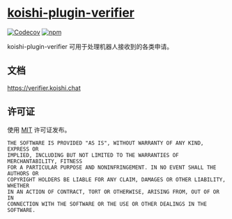 # [koishi-plugin-verifier](https://verifier.koishi.chat)

[![Codecov](https://img.shields.io/codecov/c/verifier/koishijs/koishi-plugin-verifier?style=flat-square)](https://codecov.io/gh/koishijs/koishi-plugin-verifier)
[![npm](https://img.shields.io/npm/v/koishi-plugin-verifier?style=flat-square)](https://www.npmjs.com/package/koishi-plugin-verifier)

koishi-plugin-verifier 可用于处理机器人接收到的各类申请。

## 文档

<https://verifier.koishi.chat>

## 许可证

使用 [MIT](./LICENSE) 许可证发布。

```
THE SOFTWARE IS PROVIDED "AS IS", WITHOUT WARRANTY OF ANY KIND, EXPRESS OR
IMPLIED, INCLUDING BUT NOT LIMITED TO THE WARRANTIES OF MERCHANTABILITY, FITNESS
FOR A PARTICULAR PURPOSE AND NONINFRINGEMENT. IN NO EVENT SHALL THE AUTHORS OR
COPYRIGHT HOLDERS BE LIABLE FOR ANY CLAIM, DAMAGES OR OTHER LIABILITY, WHETHER
IN AN ACTION OF CONTRACT, TORT OR OTHERWISE, ARISING FROM, OUT OF OR IN
CONNECTION WITH THE SOFTWARE OR THE USE OR OTHER DEALINGS IN THE SOFTWARE.
```
